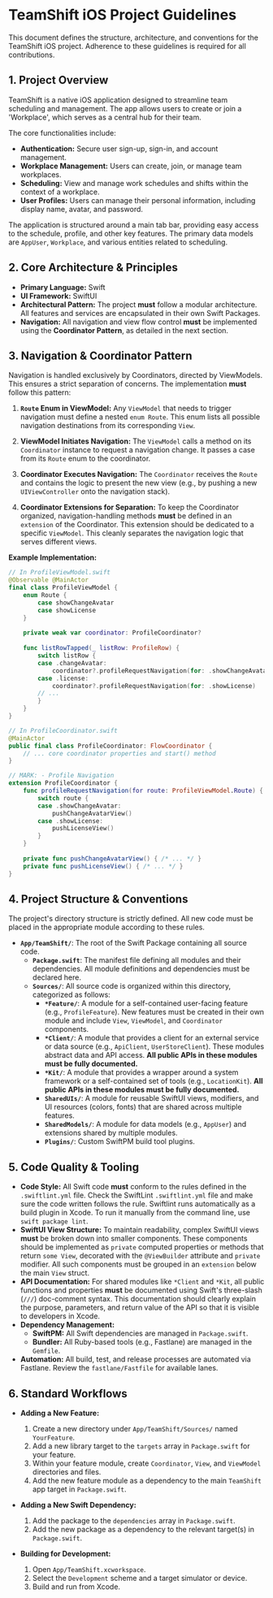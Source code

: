 # TeamShift iOS Project Guidelines

This document defines the structure, architecture, and conventions for the TeamShift iOS project. Adherence to these guidelines is required for all contributions.

## 1. Project Overview

TeamShift is a native iOS application designed to streamline team scheduling and management. The app allows users to create or join a 'Workplace', which serves as a central hub for their team.

The core functionalities include:
- **Authentication:** Secure user sign-up, sign-in, and account management.
- **Workplace Management:** Users can create, join, or manage team workplaces.
- **Scheduling:** View and manage work schedules and shifts within the context of a workplace.
- **User Profiles:** Users can manage their personal information, including display name, avatar, and password.

The application is structured around a main tab bar, providing easy access to the schedule, profile, and other key features. The primary data models are `AppUser`, `Workplace`, and various entities related to scheduling.

## 2. Core Architecture & Principles

- **Primary Language:** Swift
- **UI Framework:** SwiftUI
- **Architectural Pattern:** The project **must** follow a modular architecture. All features and services are encapsulated in their own Swift Packages.
- **Navigation:** All navigation and view flow control **must** be implemented using the **Coordinator Pattern**, as detailed in the next section.

## 3. Navigation & Coordinator Pattern

Navigation is handled exclusively by Coordinators, directed by ViewModels. This ensures a strict separation of concerns. The implementation **must** follow this pattern:

1.  **`Route` Enum in ViewModel:** Any `ViewModel` that needs to trigger navigation must define a nested `enum Route`. This enum lists all possible navigation destinations from its corresponding `View`.

2.  **ViewModel Initiates Navigation:** The `ViewModel` calls a method on its `Coordinator` instance to request a navigation change. It passes a case from its `Route` enum to the coordinator.

3.  **Coordinator Executes Navigation:** The `Coordinator` receives the `Route` and contains the logic to present the new view (e.g., by pushing a new `UIViewController` onto the navigation stack).

4.  **Coordinator Extensions for Separation:** To keep the Coordinator organized, navigation-handling methods **must** be defined in an `extension` of the Coordinator. This extension should be dedicated to a specific `ViewModel`. This cleanly separates the navigation logic that serves different views.

**Example Implementation:**

```swift
// In ProfileViewModel.swift
@Observable @MainActor
final class ProfileViewModel {
    enum Route {
        case showChangeAvatar
        case showLicense
    }
    
    private weak var coordinator: ProfileCoordinator?
    
    func listRowTapped(_ listRow: ProfileRow) {
        switch listRow {
        case .changeAvatar:
            coordinator?.profileRequestNavigation(for: .showChangeAvatar)
        case .license:
            coordinator?.profileRequestNavigation(for: .showLicense)
        // ...
        }
    }
}

// In ProfileCoordinator.swift
@MainActor
public final class ProfileCoordinator: FlowCoordinator {
    // ... core coordinator properties and start() method
}

// MARK: - Profile Navigation
extension ProfileCoordinator {
    func profileRequestNavigation(for route: ProfileViewModel.Route) {
        switch route {
        case .showChangeAvatar:
            pushChangeAvatarView()
        case .showLicense:
            pushLicenseView()
        }
    }
    
    private func pushChangeAvatarView() { /* ... */ }
    private func pushLicenseView() { /* ... */ }
}
```

## 4. Project Structure & Conventions

The project's directory structure is strictly defined. All new code must be placed in the appropriate module according to these rules.

- **`App/TeamShift/`**: The root of the Swift Package containing all source code.
  - **`Package.swift`**: The manifest file defining all modules and their dependencies. All module definitions and dependencies must be declared here.
  - **`Sources/`**: All source code is organized within this directory, categorized as follows:
    - **`*Feature/`**: A module for a self-contained user-facing feature (e.g., `ProfileFeature`). New features must be created in their own module and include `View`, `ViewModel`, and `Coordinator` components.
    - **`*Client/`**: A module that provides a client for an external service or data source (e.g., `ApiClient`, `UserStoreClient`). These modules abstract data and API access. **All public APIs in these modules must be fully documented.**
    - **`*Kit/`**: A module that provides a wrapper around a system framework or a self-contained set of tools (e.g., `LocationKit`). **All public APIs in these modules must be fully documented.**
    - **`SharedUIs/`**: A module for reusable SwiftUI views, modifiers, and UI resources (colors, fonts) that are shared across multiple features.
    - **`SharedModels/`**: A module for data models (e.g., `AppUser`) and extensions shared by multiple modules.
    - **`Plugins/`**: Custom SwiftPM build tool plugins.

## 5. Code Quality & Tooling

- **Code Style:** All Swift code **must** conform to the rules defined in the `.swiftlint.yml` file. Check the SwiftLint `.swiftlint.yml` file and make sure the code written follows the rule. Swiftlint runs automatically as a build plugin in Xcode. To run it manually from the command line, use `swift package lint`.
- **SwiftUI View Structure:** To maintain readability, complex SwiftUI views **must** be broken down into smaller components. These components should be implemented as `private` computed properties or methods that return `some View`, decorated with the `@ViewBuilder` attribute and `private` modifier. All such components must be grouped in an `extension` below the main `View` struct.
- **API Documentation:** For shared modules like `*Client` and `*Kit`, all public functions and properties **must** be documented using Swift's three-slash (`///`) doc-comment syntax. This documentation should clearly explain the purpose, parameters, and return value of the API so that it is visible to developers in Xcode.
- **Dependency Management:**
  - **SwiftPM:** All Swift dependencies are managed in `Package.swift`.
  - **Bundler:** All Ruby-based tools (e.g., Fastlane) are managed in the `Gemfile`.
- **Automation:** All build, test, and release processes are automated via Fastlane. Review the `fastlane/Fastfile` for available lanes.

## 6. Standard Workflows

- **Adding a New Feature:**
  1. Create a new directory under `App/TeamShift/Sources/` named `YourFeature`.
  2. Add a new library target to the `targets` array in `Package.swift` for your feature.
  3. Within your feature module, create `Coordinator`, `View`, and `ViewModel` directories and files.
  4. Add the new feature module as a dependency to the main `TeamShift` app target in `Package.swift`.

- **Adding a New Swift Dependency:**
  1. Add the package to the `dependencies` array in `Package.swift`.
  2. Add the new package as a dependency to the relevant target(s) in `Package.swift`.

- **Building for Development:**
  1. Open `App/TeamShift.xcworkspace`.
  2. Select the `Development` scheme and a target simulator or device.
  3. Build and run from Xcode.

